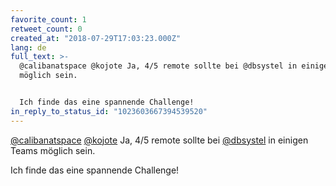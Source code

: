 ```yaml
---
favorite_count: 1
retweet_count: 0
created_at: "2018-07-29T17:03:23.000Z"
lang: de
full_text: >-
  @calibanatspace @kojote Ja, 4/5 remote sollte bei @dbsystel in einigen Teams
  möglich sein.


  Ich finde das eine spannende Challenge!
in_reply_to_status_id: "1023603667394539520"
---
```


[@calibanatspace](https://twitter.com/calibanatspace)
[@kojote](https://twitter.com/kojote) Ja, 4/5 remote sollte bei
[@dbsystel](https://twitter.com/dbsystel) in einigen Teams möglich sein.

Ich finde das eine spannende Challenge!
